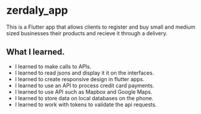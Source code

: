 # zerdaly_app
This is a Flutter app that allows clients to register and buy small and medium sized businesses their products
and recieve it through a delivery.

## What I learned.
- I learned to make calls to APIs. 
- I learned to read jsons and display it it on the interfaces.
- I learned to create responsive design in flutter apps.
- I learned to use an API to process credit card payments.
- I learned to use API such as Mapbox and Google Maps.
- I learned to store data on local databases on the phone.
- I learned to work with tokens to validate the api requests.
